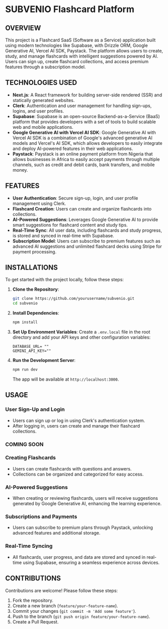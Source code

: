 
# SUBVENIO Flashcard Platform

## OVERVIEW

This project is a Flashcard SaaS (Software as a Service) application built using modern technologies like Supabase, with Drizzle ORM, Google Generative AI, Vercel AI SDK, Paystack. The platform allows users to create, study, and manage flashcards with intelligent suggestions powered by AI. Users can sign up, create flashcard collections, and access premium features through a subscription model.

## TECHNOLOGIES USED

- **Next.js**: A React framework for building server-side rendered (SSR) and statically generated websites.
- **Clerk**: Authentication and user management for handling sign-ups, logins, and user profiles.
- **Supabase**:  Supabase is an open-source Backend-as-a-Service (BaaS) platform that provides developers with a set of tools to build scalable web and mobile applications.
- **Google Generative AI with Vercel AI SDK**: Google Generative AI with Vercel AI SDK is a combination of Google's advanced generative AI models and Vercel's AI SDK, which allows developers to easily integrate and deploy AI-powered features in their web applications.
- **Paystack**: Paystack is an online payment platform from Nigeria that allows businesses in Africa to easily accept payments through multiple channels, such as credit and debit cards, bank transfers, and mobile money. 

## FEATURES

- **User Authentication**: Secure sign-up, login, and user profile management using Clerk.
- **Flashcard Creation**: Users can create and organize flashcards into collections.
- **AI-Powered Suggestions**: Leverages Google Generative AI to provide smart suggestions for flashcard content and study tips.
- **Real-Time Sync**: All user data, including flashcards and study progress, is stored and synced in real-time with Supabase.
- **Subscription Model**: Users can subscribe to premium features such as advanced AI suggestions and unlimited flashcard decks using Stripe for payment processing.

## INSTALLATIONS

To get started with the project locally, follow these steps:

1. **Clone the Repository**:
   ```bash
   git clone https://github.com/yourusername/subvenio.git
   cd subvenio
   ```

2. **Install Dependencies**:
   ```bash
   npm install
   ```

3. **Set Up Environment Variables**:
   Create a `.env.local` file in the root directory and add your API keys and other configuration variables:
   ```env
   DATABASE_URL= ""
   GEMINI_API_KEY=""
   ```

4. **Run the Development Server**:
   ```bash
   npm run dev
   ```
   The app will be available at `http://localhost:3000`.

## USAGE

### User Sign-Up and Login
- Users can sign up or log in using Clerk's authentication system.
- After logging in, users can create and manage their flashcard collections.


### COMING SOON
### Creating Flashcards
- Users can create flashcards with questions and answers.
- Collections can be organized and categorized for easy access.

### AI-Powered Suggestions
- When creating or reviewing flashcards, users will receive suggestions generated by Google Generative AI, enhancing the learning experience.

### Subscriptions and Payments
- Users can subscribe to premium plans through Paystack, unlocking advanced features and additional storage.

### Real-Time Syncing
- All flashcards, user progress, and data are stored and synced in real-time using Supabase, ensuring a seamless experience across devices.

## CONTRIBUTIONS

Contributions are welcome! Please follow these steps:

1. Fork the repository.
2. Create a new branch (`feature/your-feature-name`).
3. Commit your changes (`git commit -m 'Add some feature'`).
4. Push to the branch (`git push origin feature/your-feature-name`).
5. Create a Pull Request.

